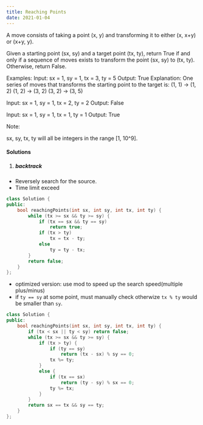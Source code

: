 ```yaml
---
title: Reaching Points
date: 2021-01-04
---
```

A move consists of taking a point (x, y) and transforming it to either (x, x+y) or (x+y, y).

Given a starting point (sx, sy) and a target point (tx, ty), return True if and only if a sequence of moves exists to transform the point (sx, sy) to (tx, ty). Otherwise, return False.

Examples:
Input: sx = 1, sy = 1, tx = 3, ty = 5
Output: True
Explanation:
One series of moves that transforms the starting point to the target is:
(1, 1) -> (1, 2)
(1, 2) -> (3, 2)
(3, 2) -> (3, 5)

Input: sx = 1, sy = 1, tx = 2, ty = 2
Output: False

Input: sx = 1, sy = 1, tx = 1, ty = 1
Output: True

Note:

sx, sy, tx, ty will all be integers in the range [1, 10^9].

#### Solutions

1. ##### backtrack

- Reversely search for the source.
- Time limit exceed

```cpp
class Solution {
public:
    bool reachingPoints(int sx, int sy, int tx, int ty) {
        while (tx >= sx && ty >= sy) {
            if (tx == sx && ty == sy)
                return true;
            if (tx > ty)
                tx = tx - ty;
            else
                ty = ty - tx;
        }
        return false;
    }
};
```

- optimized version: use mod to speed up the search speed(multiple plus/minus)
- if `ty == sy` at some point, must manually check otherwize `tx % ty` would be smaller than `sy`.

```cpp
class Solution {
public:
    bool reachingPoints(int sx, int sy, int tx, int ty) {
        if (tx < sx || ty < sy) return false;
        while (tx >= sx && ty >= sy) {
            if (tx > ty) {
                if (ty == sy)
                    return (tx - sx) % sy == 0;
                tx %= ty;
            }
            else {
                if (tx == sx)
                    return (ty - sy) % sx == 0;
                ty %= tx;
            }
        }
        return sx == tx && sy == ty;
    }
};
```